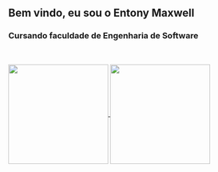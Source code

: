 ## Bem vindo, eu sou o Entony Maxwell
### Cursando faculdade de Engenharia de Software <br>

&nbsp;
&nbsp;

<a href="https://github.com/entonymaxwell01/github-readme-stats">
  <img height=200 align="center" src="https://github-readme-stats.vercel.app/api?username=entonymaxwell01&show_icons=true&theme=radical" />
</a>
<a href="https://github.com/entonymaxwell01/convoychat">
  <img height=200 align="center" src="https://github-readme-stats.vercel.app/api/top-langs?username=entonymaxwell01&layout=compact&langs_count=8&card_width=320&theme=radical" />
</a>
<!--
**entonymaxwell01/entonymaxwell01** is a ✨ _special_ ✨ repository because its `README.md` (this file) appears on your GitHub profile.

Here are some ideas to get you started:

-->
